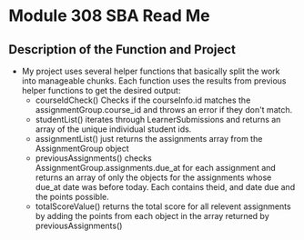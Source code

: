 # Module 308 SBA Read Me

## Description of the Function and Project
- My project uses several helper functions that basically split the work into manageable chunks. Each function uses the results from previous helper functions to get the desired output:
    - courseIdCheck() Checks if the courseInfo.id matches the assignmentGroup.course_id and throws an error if they don't match.
    - studentList() iterates through LearnerSubmissions and returns an array of the unique individual student ids. 
    - assignmentList() just returns the assignments array from the AssignmentGroup object
    - previousAssignments() checks AssignmentGroup.assignments.due_at for each assignment and returns an array of only the objects for the assignments whose due_at date was before today. Each contains  theid, and date due and the points possible.
    - totalScoreValue() returns the total score for all relevent assignments by adding the points from each object in the array returned by previousAssignments()
    